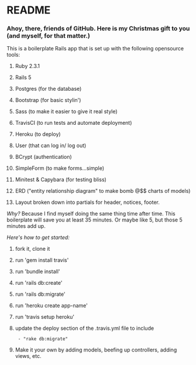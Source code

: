 # README

### Ahoy, there, friends of GitHub. Here is my Christmas gift to you (and myself, for that matter.)

This is a boilerplate Rails app that is set up with the following opensource tools:

1. Ruby 2.3.1

2. Rails 5

3. Postgres (for the database)

4. Bootstrap (for basic stylin')

5. Sass (to make it easier to give it real style)

6. TravisCI (to run tests and automate deployment)

7. Heroku (to deploy)

8. User (that can log in/ log out)

9. BCrypt (authentication)

10. SimpleForm (to make forms...simple)

11. Minitest & Capybara (for testing bliss)

12. ERD ("entity relationship diagram" to make bomb @$$ charts of models)

13. Layout broken down into partials for header, notices, footer. 

*Why?* Because I find myself doing the same thing time after time. This boilerplate will save you at least 35 minutes. Or maybe like 5, but those 5 minutes add up. 

*Here's how to get started:*

1. fork it, clone it

2. run 'gem install travis'

3. run 'bundle install'

4. run 'rails db:create'

5. run 'rails db:migrate'

6. run 'heroku create app-name'

7. run 'travis setup heroku'

8. update the deploy section of the .travis.yml file to include

	````run:
	 - "rake db:migrate"
	 ````
	 
9. Make it your own by adding models, beefing up controllers, adding views, etc. 